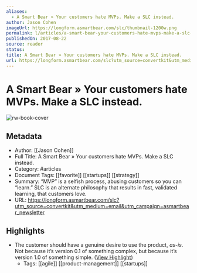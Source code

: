 ```yaml
---
aliases:
  - A Smart Bear » Your customers hate MVPs. Make a SLC instead.
author: Jason Cohen
imageUrl: https://longform.asmartbear.com/slc/thumbnail-1200w.png
permalink: l/articles/a-smart-bear-your-customers-hate-mvps-make-a-slc-instead
publishedOn: 2017-08-22
source: reader
status: 
title: A Smart Bear » Your customers hate MVPs. Make a SLC instead.
url: https://longform.asmartbear.com/slc?utm_source=convertkit&utm_medium=email&utm_campaign=asmartbear_newsletter
---
```

# A Smart Bear » Your customers hate MVPs. Make a SLC instead.

![rw-book-cover](https://longform.asmartbear.com/slc/thumbnail-1200w.png)

## Metadata

- Author: [[Jason Cohen]]
- Full Title: A Smart Bear » Your customers hate MVPs. Make a SLC instead.
- Category: #articles
- Document Tags: [[favorite]] [[startups]] [[strategy]]
- Summary: “MVP” is a selfish process, abusing customers so you can “learn.” SLC is an alternate philosophy that results in fast, validated learning, that customers love.
- URL: https://longform.asmartbear.com/slc?utm_source=convertkit&utm_medium=email&utm_campaign=asmartbear_newsletter

## Highlights

- The customer should have a genuine desire to use the product, _as-is_. Not because it’s version 0.1 of something complex, but because it’s version 1.0 of something simple. ([View Highlight](https://read.readwise.io/read/01h9k3dp26kbpn41c679m6e3p8))
    - Tags: [[agile]] [[product-management]] [[startups]]
